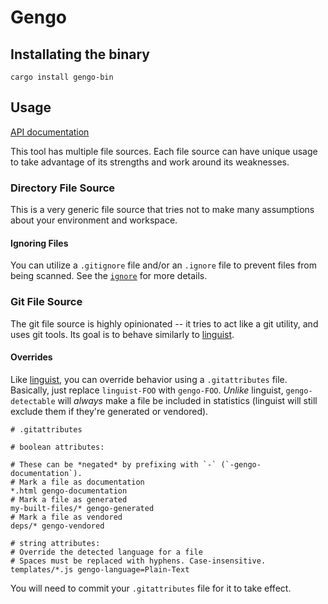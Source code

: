 # Gengo

## Installating the binary

```shell
cargo install gengo-bin
```

## Usage

[API documentation][docs-rs]

This tool has multiple file sources. Each file source can have unique usage to take advantage of its
strengths and work around its weaknesses.

### Directory File Source


This is a very generic file source that tries not to make many assumptions about your environment
and workspace.

#### Ignoring Files

You can utilize a `.gitignore` file and/or an `.ignore` file to prevent files from
being scanned. See the [`ignore`][ignore-crate] for more details.

### Git File Source

The git file source is highly opinionated -- it tries to act like a git utility, and uses git tools.
Its goal is to behave similarly to [linguist].

#### Overrides

Like [linguist][linguist], you can override behavior using a `.gitattributes` file.
Basically, just replace `linguist-FOO` with `gengo-FOO`. *Unlike* linguist,
`gengo-detectable` will *always* make a file be included in statistics (linguist
will still exclude them if they're generated or vendored).

```gitattributes
# .gitattributes

# boolean attributes:

# These can be *negated* by prefixing with `-` (`-gengo-documentation`).
# Mark a file as documentation
*.html gengo-documentation
# Mark a file as generated
my-built-files/* gengo-generated
# Mark a file as vendored
deps/* gengo-vendored

# string attributes:
# Override the detected language for a file
# Spaces must be replaced with hyphens. Case-insensitive.
templates/*.js gengo-language=Plain-Text
```

You will need to commit your `.gitattributes` file for it to take effect.

[docs-rs]: https://docs.rs/gengo
[ignore-crate]: https://docs.rs/ignore
[linguist]: https://github.com/github-linguist/linguist
